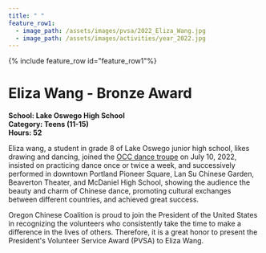 ```yaml
---
title: " "
feature_row1:
  - image_path: /assets/images/pvsa/2022_Eliza_Wang.jpg
  - image_path: /assets/images/activities/year_2022.jpg
---
```


{% include feature_row id="feature_row1"%}

# Eliza Wang - Bronze Award

**School: Lake Oswego High School**  
**Category: Teens (11-15)**  
**Hours: 52**  

Eliza wang, a student in grade 8 of Lake Oswego junior high school, likes drawing and dancing, joined the [OCC dance troupe](https://pdxchinese.org/youthdance/) on July 10, 2022, insisted on practicing dance once or twice a week, and successively performed in downtown Portland Pioneer Square, Lan Su Chinese Garden, Beaverton Theater, and McDaniel High School, showing the audience the beauty and charm of Chinese dance, promoting cultural exchanges between different countries, and achieved great success.

Oregon Chinese Coalition is proud to join the President of the United States in recognizing the volunteers who consistently take the time to make a difference in the lives of others. Therefore, it is a great honor to present the President's Volunteer Service Award (PVSA) to Eliza Wang.
